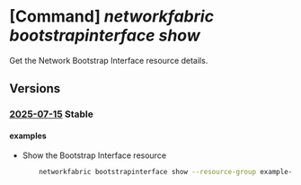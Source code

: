 # [Command] _networkfabric bootstrapinterface show_

Get the Network Bootstrap Interface resource details.

## Versions

### [2025-07-15](/Resources/mgmt-plane/L3N1YnNjcmlwdGlvbnMve30vcmVzb3VyY2Vncm91cHMve30vcHJvdmlkZXJzL21pY3Jvc29mdC5tYW5hZ2VkbmV0d29ya2ZhYnJpYy9uZXR3b3JrYm9vdHN0cmFwZGV2aWNlcy97fS9uZXR3b3JrYm9vdHN0cmFwaW50ZXJmYWNlcy97fQ==/2025-07-15.xml) **Stable**

<!-- mgmt-plane /subscriptions/{}/resourcegroups/{}/providers/microsoft.managednetworkfabric/networkbootstrapdevices/{}/networkbootstrapinterfaces/{} 2025-07-15 -->

#### examples

- Show the Bootstrap Interface resource
    ```bash
        networkfabric bootstrapinterface show --resource-group example-rg --network-bootstrap-device-name example-device --resource-name example-interface
    ```

